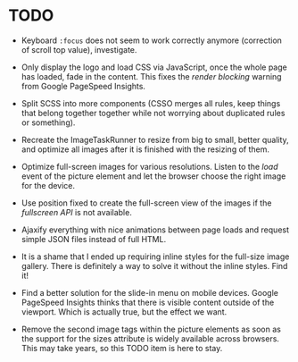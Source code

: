 # TODO
* Keyboard `:focus` does not seem to work correctly anymore (correction of scroll top value), investigate.
* Only display the logo and load CSS via JavaScript, once the whole page has loaded, fade in the content. This fixes the
  _render blocking_ warning from Google PageSpeed Insights.
* Split SCSS into more components (CSSO merges all rules, keep things that belong together together while not worrying
  about duplicated rules or something).
* Recreate the ImageTaskRunner to resize from big to small, better quality, and optimize all images after it is finished
  with the resizing of them.
* Optimize full-screen images for various resolutions. Listen to the _load_ event of the picture element and let the
  browser choose the right image for the device.
* Use position fixed to create the full-screen view of the images if the _fullscreen API_ is not available.
* Ajaxify everything with nice animations between page loads and request simple JSON files instead of full HTML.
* It is a shame that I ended up requiring inline styles for the full-size image gallery. There is definitely a way to
  solve it without the inline styles. Find it!
* Find a better solution for the slide-in menu on mobile devices. Google PageSpeed Insights thinks that there is
  visible content outside of the viewport. Which is actually true, but the effect we want.

* Remove the second image tags within the picture elements as soon as the support for the sizes attribute is widely
  available across browsers. This may take years, so this TODO item is here to stay.
